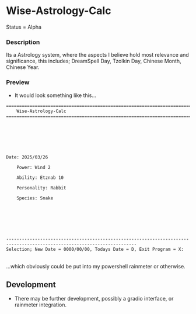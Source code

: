 # Wise-Astrology-Calc
Status = Alpha

### Description
Its a Astrology system, where the aspects I believe hold most relevance and significance, this includes; DreamSpell Day, Tzolkin Day, Chinese Month, Chinese Year.

### Preview
- It would look something like this...
```
========================================================================================================================
    Wise-Astrology-Calc
========================================================================================================================







Date: 2025/03/26

    Power: Wind 2

    Ability: Etznab 10

    Personality: Rabbit

    Species: Snake







------------------------------------------------------------------------------------------------------------------------
Selection; New Date = 0000/00/00, Todays Date = D, Exit Program = X:

```
<br>...which obviously could be put into my powershell rainmeter or otherwise.

## Development
- There may be further development, possibly a gradio interface, or rainmeter integration.
